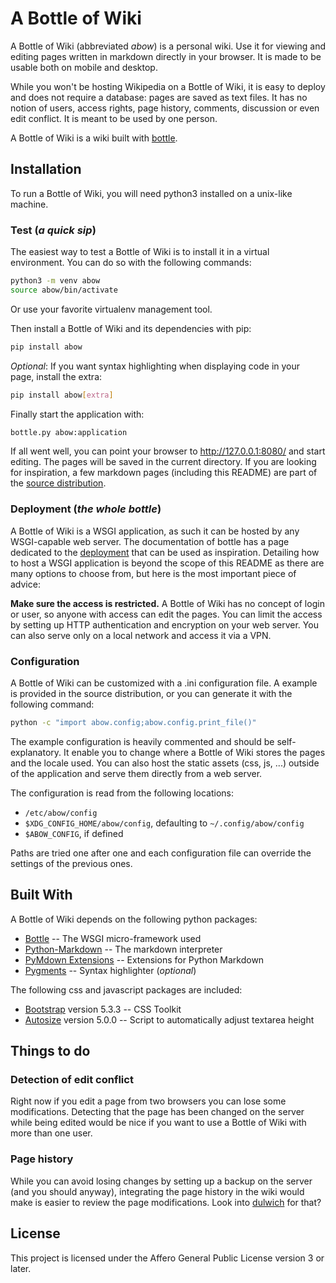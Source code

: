 # A Bottle of Wiki

A Bottle of Wiki (abbreviated _abow_) is a personal wiki. Use it for viewing and
editing pages written in markdown directly in your browser. It is made to be
usable both on mobile and desktop.

While you won't be hosting Wikipedia on a Bottle of Wiki, it is easy to deploy
and does not require a database: pages are saved as text files. It has no notion
of users, access rights, page history, comments, discussion or even edit
conflict. It is meant to be used by one person.

A Bottle of Wiki is a wiki built with [bottle](https://bottlepy.org/).

## Installation

To run a Bottle of Wiki, you will need python3 installed on a unix-like machine.

### Test (_a quick sip_)

The easiest way to test a Bottle of Wiki is to install it in a virtual
environment. You can do so with the following commands:
```sh
python3 -m venv abow
source abow/bin/activate
```
Or use your favorite virtualenv management tool.

Then install a Bottle of Wiki and its dependencies with pip:
```sh
pip install abow
```

_Optional_: If you want syntax highlighting when displaying code in your page,
install the extra:
```sh
pip install abow[extra]
```

Finally start the application with:
```sh
bottle.py abow:application
```
If all went well, you can point your browser to <http://127.0.0.1:8080/> and
start editing. The pages will be saved in the current directory. If you are
looking for inspiration, a few markdown pages (including this README) are part
of the [source distribution][sdist].

[sdist]:https://files.pythonhosted.org/packages/source/a/abow/abow-0.5.2.tar.gz

### Deployment (_the whole bottle_)

A Bottle of Wiki is a WSGI application, as such it can be hosted by any
WSGI-capable web server. The documentation of bottle has a page dedicated to the
[deployment](https://bottlepy.org/docs/stable/deployment.html) that can be used
as inspiration. Detailing how to host a WSGI application is beyond the scope of
this README as there are many options to choose from, but here is the most
important piece of advice:

**Make sure the access is restricted.** A Bottle of Wiki has no concept of login
or user, so anyone with access can edit the pages. You can limit the access by
setting up HTTP authentication and encryption on your web server. You can also
serve only on a local network and access it via a VPN.

### Configuration

A Bottle of Wiki can be customized with a .ini configuration file. A example is
provided in the source distribution, or you can generate it with the following
command:
```sh
python -c "import abow.config;abow.config.print_file()"
```

The example configuration is heavily commented and should be self-explanatory.
It enable you to change where a Bottle of Wiki stores the pages and the locale
used. You can also host the static assets (css, js, ...) outside of the
application and serve them directly from a web server.

The configuration is read from the following locations:

* `/etc/abow/config`
* `$XDG_CONFIG_HOME/abow/config`, defaulting to `~/.config/abow/config`
* `$ABOW_CONFIG`, if defined

Paths are tried one after one and each configuration file can override the
settings of the previous ones.

## Built With

A Bottle of Wiki depends on the following python packages:

* [Bottle](https://bottlepy.org/) -- The WSGI micro-framework used
* [Python-Markdown](https://python-markdown.github.io/)
  -- The markdown interpreter
* [PyMdown Extensions](https://facelessuser.github.io/pymdown-extensions/)
  -- Extensions for Python Markdown
* [Pygments](https://pygments.org/) -- Syntax highlighter (_optional_)

The following css and javascript packages are included:

* [Bootstrap](https://getbootstrap.com) version 5.3.3 -- CSS Toolkit
* [Autosize](http://www.jacklmoore.com/autosize/) version 5.0.0
  -- Script to automatically adjust textarea height

## Things to do

### Detection of edit conflict

Right now if you edit a page from two browsers you can lose some modifications.
Detecting that the page has been changed on the server while being edited would
be nice if you want to use a Bottle of Wiki with more than one user.

### Page history

While you can avoid losing changes by setting up a backup on the server (and you
should anyway), integrating the page history in the wiki would make is easier to
review the page modifications. Look into [dulwich](https://www.dulwich.io/) for
that?

## License

This project is licensed under the Affero General Public License version 3 or later.
